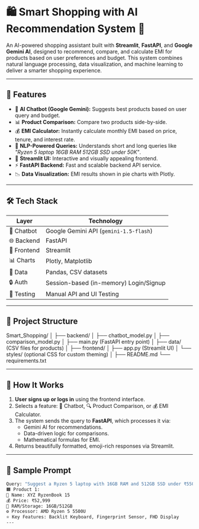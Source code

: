 # 🛍️ Smart Shopping with AI Recommendation System 🤖

An AI-powered shopping assistant built with **Streamlit**, **FastAPI**, and **Google Gemini AI**, designed to recommend, compare, and calculate EMI for products based on user preferences and budget. This system combines natural language processing, data visualization, and machine learning to deliver a smarter shopping experience.

---

## 🚀 Features

- 🤖 **AI Chatbot (Google Gemini):** Suggests best products based on user query and budget.
- 📊 **Product Comparison:** Compare two products side-by-side.
- 💰 **EMI Calculator:** Instantly calculate monthly EMI based on price, tenure, and interest rate.
- 🧠 **NLP-Powered Queries:** Understands short and long queries like *"Ryzen 5 laptop 16GB RAM 512GB SSD under 50K"*.
- 🎨 **Streamlit UI:** Interactive and visually appealing frontend.
- ⚡ **FastAPI Backend:** Fast and scalable backend API service.
- 📉 **Data Visualization:** EMI results shown in pie charts with Plotly.

---

## 🛠️ Tech Stack

| Layer        | Technology                          |
|--------------|--------------------------------------|
| 💬 Chatbot   | Google Gemini API (`gemini-1.5-flash`) |
| 🌐 Backend   | FastAPI                              |
| 🎨 Frontend  | Streamlit                            |
| 📊 Charts    | Plotly, Matplotlib                   |
| 📁 Data      | Pandas, CSV datasets                 |
| 🔒 Auth      | Session-based (in-memory) Login/Signup |
| 🧪 Testing   | Manual API and UI Testing            |

---

## 📂 Project Structure
Smart_Shopping/
│
├── backend/
│ ├── chatbot_model.py
│ ├── comparison_model.py
│ ├── main.py (FastAPI entry point)
│ ├── data/ (CSV files for products)
│
├── frontend/
│ ├── app.py (Streamlit UI)
│ └── styles/ (optional CSS for custom theming)
│
├── README.md
└── requirements.txt


---

## 🧠 How It Works

1. **User signs up or logs in** using the frontend interface.
2. Selects a feature: 🤖 Chatbot, 🔍 Product Comparison, or 💰 EMI Calculator.
3. The system sends the query to **FastAPI**, which processes it via:
   - Gemini AI for recommendations.
   - Data-driven logic for comparisons.
   - Mathematical formulas for EMI.
4. Returns beautifully formatted, emoji-rich responses via Streamlit.

---

## 🧪 Sample Prompt

```bash
Query: "Suggest a Ryzen 5 laptop with 16GB RAM and 512GB SSD under ₹55000"
🟧 Product 1:
📱 Name: XYZ RyzenBook 15
💰 Price: ₹52,999
💾 RAM/Storage: 16GB/512GB
⚙️ Processor: AMD Ryzen 5 5500U
⭐ Key Features: Backlit Keyboard, Fingerprint Sensor, FHD Display
---


